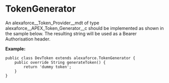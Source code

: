 # TokenGenerator #
An alexaforce__Token_Provider__mdt of type alexaforce__APEX_Token_Generator__c should be implemented as shown in the sample below. The resulting string will be used as a Bearer Authorisation header.

**Example:**
```
public class DevToken extends alexaforce.TokenGenerator {
    public override String generateToken() {
        return 'dummy token';
    }
}
```